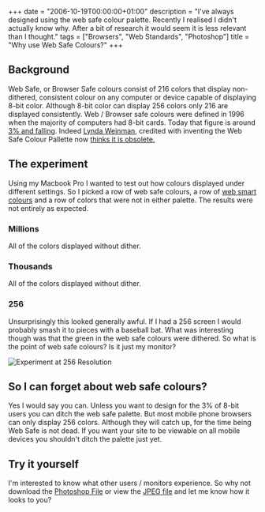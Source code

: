 +++
date = "2006-10-19T00:00:00+01:00"
description = "I've always designed using the web safe colour palette. Recently I realised I didn't actually know why. After a bit of research it would seem it is less relevant than I thought."
tags = ["Browsers", "Web Standards", "Photoshop"]
title = "Why use Web Safe Colours?"
+++

## Background

Web Safe, or Browser Safe colours consist of 216 colors that display
non-dithered, consistent colour on any computer or device capable of displaying
8-bit color. Although 8-bit color can display 256 colors only 216 are displayed
consistently. Web / Browser safe colours were defined in 1996 when the majority
of computers had 8-bit cards. Today that figure is around [3% and falling][1].
Indeed [Lynda Weinman][2], credited with inventing the Web Safe Colour Pallette
now [thinks it is obsolete.][3]

## The experiment

Using my Macbook Pro I wanted to test out how colours displayed under different
settings. So I picked a row of web safe colours, a row of [web smart colours][4]
and a row of colors that were not in either palette. The results were not
entirely as expected.

### Millions

All of the colors displayed without dither.

### Thousands

All of the colors displayed without dither.

### 256

Unsurprisingly this looked generally awful. If I had a 256 screen I would
probably smash it to pieces with a baseball bat. What was interesting though was
that the green in the web safe colours were dithered. So what is the point of
web safe colours? Is it just my monitor?

![Experiment at 256 Resolution][5]

## So I can forget about web safe colours?

Yes I would say you can. Unless you want to design for the 3% of 8-bit users you
can ditch the web safe palette. But most mobile phone browsers can only display
256 colors. Although they will catch up, for the time being Web Safe is not
dead. If you want your site to be viewable on all mobile devices you shouldn't
ditch the palette just yet.

## Try it yourself

I'm interested to know what other users / monitors experience. So why not
download the [Photoshop File][6] or view the [JPEG file][7] and let me know how
it looks to you?

[1]: http://www.w3schools.com/browsers/browsers_stats.asp
[2]: http://www.lynda.com/
[3]: http://www.lynda.com/hex.asp
[4]: http://www.morecrayons.com/palettes/webSmart/
[5]: /images/articles/256.webp
[6]: /images/articles/web_safe_experiment.psd
[7]: /images/articles/web_safe_experiment.webp
